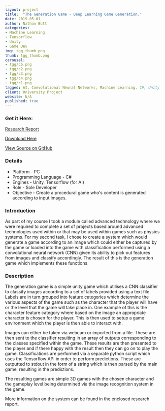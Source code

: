 ```yaml
---
layout: project
title:  "The Generation Game - Deep Learning Game Generation."
date: 2019-05-01
author: Nathan Butt
categories:
- Machine Learning
- Tensorflow
- Unity
- Game Dev
img: tgg_thumb.png
thumb: tgg_thumb.png
carousel:
- tgg/c5.png
- tgg/c2.png
- tgg/c3.png
- tgg/c4.png
- tgg/c1.png
tagged: AI, Convolutional Neural Networks, Machine Learning, C#, Unity
client: University Project
website: N/A
published: true
---
```


<!-- Place this tag in your head or just before your close body tag. -->
<script async defer src="https://buttons.github.io/buttons.js"></script>

### Get it Here:
<a href="/assets/documents/AT_Report_2.pdf">Research Report</a>

<!-- Place this tag where you want the button to render. -->
<a class="github-button" href="https://github.com/n86-64/GamesTechYear3-AT-Task2-NFlow/archive/master.zip" data-icon="octicon-cloud-download" data-size="large" aria-label="Download n86-64/CTP-T-racer on GitHub">Download Here</a>

<a class="github-button" href="https://github.com/n86-64/GamesTechYear3-AT-Task2-NFlow" data-size="large" aria-label="Download The Generation Game on GitHub">View Source on GitHub</a>

### Details
- Platform - PC
- Programming Language - C#
- Engines - Unity, Tensorflow (for AI)
- Role - Sole Developer
- Objective - Create a procedural game who's content is generated according to input images.

### Introduction
As part of my course I took a module called advanced technology where we were required to complete a set of projects based around advanced technologies used within or that may be used within games such as physics systems. For my second task, I chose to create a system which would generate a game according to an image which could either be captured by the game or loaded into the game with classification performed using a convolutional neural network (CNN) given its ability to pick out features from images and classify accordingly. The result of this is the generation game which implements these functions.

### Description
The generation game is a simple unity game which utilises a CNN classifier to classify images according to a set of labels provided using a text file. Labels are in turn grouped into feature categories which determine the various aspects of the game  such as the character that the player will have or the level that the game will take place in. One example of this is the character feature category where based on the image an appropriate character is chosen for the player. This is then used to setup a game environment which the player is then able to interact with.

Images can either be taken via webcam or imported from a file. These are then sent to the classifier resulting in an array of outputs corresponding to the classes specified within the game. These results are then presented to the player and if there happy with the result then they can go on to play the game. Classifications are performed via a separate python script which uses the Tensorflow API in order to perform predictions. These are outputted to stdout in the form of a string which is then parsed by the main game, resulting in the predictions.

The resulting games are simple 3D games with the chosen character and the gameplay level being determined via the image recognition system in the game.

More information on the system can be found in the enclosed research report.
